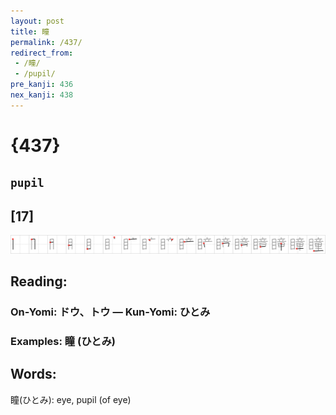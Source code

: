 ```yaml
---
layout: post
title: 瞳
permalink: /437/
redirect_from:
 - /瞳/
 - /pupil/
pre_kanji: 436
nex_kanji: 438
---
```


# {437}

## `pupil`

## [17]

<div class="stroke"><img src="../images/E79EB3.png" /></div>

## Reading:

### On-Yomi: ドウ、トウ &mdash; Kun-Yomi: ひとみ

### Examples: 瞳 (ひとみ)

## Words:

瞳(ひとみ): eye, pupil (of eye)
